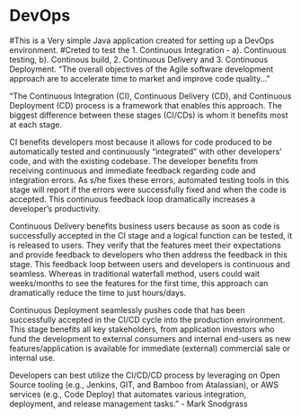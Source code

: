 # DevOps
#This is a Very simple Java application created for setting up a DevOps environment. 
#Creted to test the 1. Continuous Integration - a). Continuous testing, b). Continous build, 2. Continuous Delivery and 3. Continuous Deployment. 
“The overall objectives of the Agile software development approach are to accelerate time to market and improve code quality…”

“The Continuous Integration (CI), Continuous Delivery (CD), and Continuous Deployment (CD) process 
is a framework that enables this approach. The biggest difference between these stages (CI/CDs) is 
whom it benefits most at each stage.

CI benefits developers most because it allows for code produced to be automatically tested and continuously 
“integrated” with other developers’ code, and with the existing codebase. The developer benefits from receiving 
continuous and immediate feedback regarding code and integration errors. As s/he fixes these errors, automated 
testing tools in this stage will report if the errors were successfully fixed and when the code is accepted. 
This continuous feedback loop dramatically increases a developer’s productivity. 

Continuous Delivery benefits business users because as soon as code is successfully accepted in the CI stage 
and a logical function can be tested, it is released to users. They verify that the features meet their expectations 
and provide feedback to developers who then address the feedback in this stage. This feedback loop between users and 
developers is continuous and seamless. Whereas in traditional waterfall method, users could wait weeks/months to see 
the features for the first time, this approach can dramatically reduce the time to just hours/days. 

Continuous Deployment seamlessly pushes code that has been successfully accepted in the CI/CD cycle into the 
production environment. This stage benefits all key stakeholders, from application investors who fund the 
development to external consumers and internal end-users as new features/application is available for immediate (external) 
commercial sale or internal use. 

Developers can best utilize the CI/CD/CD process by leveraging on Open Source tooling (e.g., Jenkins, GIT, and Bamboo 
from Atalassian), or AWS services (e.g., Code Deploy) that automates various integration, deployment, and 
release management tasks.” - Mark Snodgrass
 
